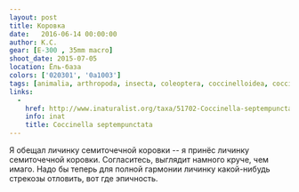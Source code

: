```yaml
---
layout: post
title: Коровка
date:   2016-06-14 00:00:00
author: К.С.
gear: [E-300 , 35mm macro]
shoot_date: 2015-07-05
location: Ёль-база
colors: ['020301', '0a1003']
tags: [animalia, arthropoda, insecta, coleoptera, coccinelloidea, coccinellidae, coccinella, coccinella septempunctata]
links:
  -
    href: http://www.inaturalist.org/taxa/51702-Coccinella-septempunctata
    info: inat
    title: Coccinella septempunctata
---
```


Я обещал личинку семиточечной коровки -- я принёс личинку семиточечной коровки. Согласитесь, выглядит намного круче, чем имаго. Надо бы теперь для полной гармонии личинку какой-нибудь стрекозы отловить, вот где эпичность.
